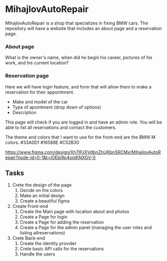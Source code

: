 # MihajlovAutoRepair

MihajlovAutoRepair is a shop that specializes in fixing BMW cars. The repository will have a website that includes an about page and a reservation page.

### About page
What is the owner's name, when did he begin his career, pictures of his work, and his current location?

### Reservation page
Here we will have login feature, and form that will allow them to make a reservation for their appointment.
 - Make and model of the car 
 - Type of apointment (drop down of options)
 - Description

This page will check if you are logged in and have an admin role. You will be able to list all reservations and contact the customers.


The theme and colors that I want to use for the front-end are the BMW M colors.
#33A0D1
#16588E
#C52B30

https://www.figma.com/design/Xh7lPJXVdbnZhUKbnSRCMx/MihajlovAutoRepair?node-id=0-1&t=jOEbi9p4oqiKNXGV-0



## Tasks
1. Crete the design of the page
    1. Decide on the colors
    2. Make an initial design
    3. Create a beautiful figma
2. Create Front-end
    1. Create the Main page with location about and photos 
    2. Create a Page for login
    3. Create a Page for adding the reservation
    4. Create a Page for the admin panel (managing the user roles and listing allreservations)
3. Crete Back-end
    1. Create the identity provider
    2. Crete basic API calls for the reservations
    3. Handle the users
